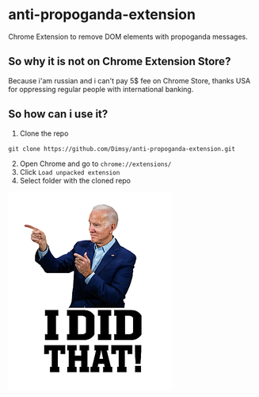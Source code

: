 # anti-propoganda-extension
Chrome Extension to remove DOM elements with propoganda messages.

## So why it is not on Chrome Extension Store?
Because i'am russian and i can't pay 5$ fee on Chrome Store, thanks USA for oppressing regular people with international banking.

## So how can i use it?
1. Clone the repo
```
git clone https://github.com/Dimsy/anti-propoganda-extension.git
```

2. Open Chrome and go to `chrome://extensions/`
3. Click `Load unpacked extension`
4. Select folder with the cloned repo

![Totally Great Man](/images/bestFriend.png)
